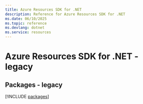 ```yaml
---
title: Azure Resources SDK for .NET
description: Reference for Azure Resources SDK for .NET
ms.date: 06/10/2025
ms.topic: reference
ms.devlang: dotnet
ms.service: resources
---
```

# Azure Resources SDK for .NET - legacy
## Packages - legacy
[!INCLUDE [packages](resources-index.md)]